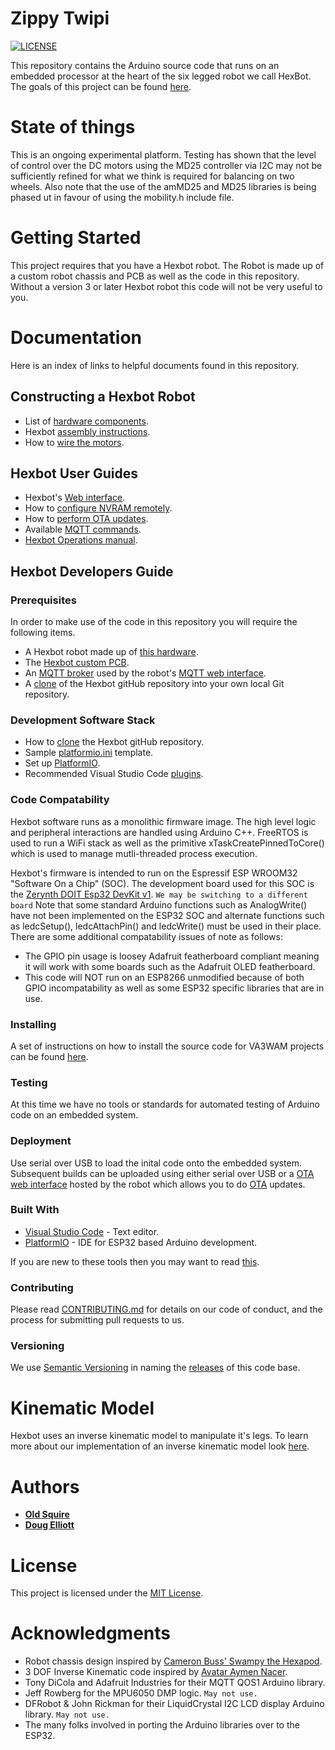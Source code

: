 # Zippy Twipi

[![LICENSE](https://img.shields.io/badge/license-MIT-lightgrey.svg)](https://raw.githubusercontent.com/mmistakes/minimal-mistakes/master/LICENSE)

This repository contains the Arduino source code that runs on an embedded processor at the heart of the six legged robot we call HexBot. The goals of this project can be found [here](goals.md). 

# State of things

This is an ongoing experimental platform. Testing has shown that the level of control over the DC motors using the MD25 controller
via I2C may not be sufficiently refined for what we think is required for balancing on two wheels. Also note that the use of the 
amMD25 and MD25 libraries is being phased ut in favour of using the mobility.h include file.

# Getting Started

This project requires that you have a Hexbot robot. The Robot is made up of a custom robot chassis and PCB as well as the code in this repository. Without a version 3 or later Hexbot robot this code will not be very useful to you. 

# Documentation

Here is an index of links to helpful documents found in this repository.

## Constructing a Hexbot Robot
* List of [hardware components](/docs/hexbotHardware.md).
* Hexbot [assembly instructions](/docs/hexbotAssembly.md).
* How to [wire the motors](/docs/wireMotors.md).

## Hexbot User Guides
* Hexbot's [Web interface](/docs/hexbotWebInterface.md).
* How to [configure NVRAM remotely](/docs/hexbotWebInterface.md#config-updater-screen).
* How to [perform OTA updates](/docs/hexbotWebInterface.md#ota-updater-screen).
* Available [MQTT commands](/docs/mqttCommands.md).
* [Hexbot Operations manual](/docs/hexbotOperationManual.md).

## Hexbot Developers Guide

### Prerequisites

In order to make use of the code in this repository you will require the following items.

* A Hexbot robot made up of [this hardware](/docs/hexbotHardware.md).
* The [Hexbot custom PCB](/docs/hexbotCircuit.md).
* An [MQTT broker](/docs/MQTTbroker.md) used by the robot's [MQTT web interface](/docs/hexbotWebInterface.md).  
* A [clone](/docs/cloneRepository.md) of the Hexbot gitHub repository into your own local Git repository.

### Development Software Stack

* How to [clone](/docs/cloneRepository.md) the Hexbot gitHub repository.
* Sample [platformio.ini](AA/platformIO-MAC-example.txt) template.
* Set up [PlatformIO](https://github.com/va3wam/hexBot/blob/main/docs/cloneRepository.md#set-up-platformio).
* Recommended Visual Studio Code [plugins](https://github.com/va3wam/hexBot/blob/main/docs/cloneRepository.md#visual-studio-code-plugins).

### Code Compatability

Hexbot software runs as a monolithic firmware image. The high level logic and peripheral interactions are handled using Arduino C++. FreeRTOS is used to run a WiFi stack as well as the primitive xTaskCreatePinnedToCore() which is used to manage mutli-threaded process execution.

Hexbot's firmware is intended to run on the Espressif ESP WROOM32 "Software On a Chip" (SOC). The development board used for this SOC is the [Zerynth DOIT Esp32 DevKit v1](https://testzdoc.zerynth.com/reference/boards/doit_esp32/docs/). ```We may be switching to a different board``` Note that some standard Arduino functions such as AnalogWrite() have not been implemented on the ESP32 SOC and alternate functions such as ledcSetup(), ledcAttachPin() and ledcWrite() must be used in their place. There are some additional compatability issues of note as follows:

* The GPIO pin usage is loosey Adafruit featherboard compliant meaning it will work with some boards such as the Adafruit OLED featherboard.
* This code will NOT run on an ESP8266 unmodified because of both GPIO incompatability as well as some ESP32 specific libraries that are in use.

### Installing

A set of instructions on how to install the source code for VA3WAM projects can be found [here](https://va3wam.github.io/versionControl/).

### Testing

At this time we have no tools or standards for automated testing of Arduino code on an embedded system. 

### Deployment

Use serial over USB to load the inital code onto the embedded system. Subsequent builds can be uploaded using either serial over USB or 
a [OTA web interface](/docs/webOTA.md) hosted by the robot which allows you to do [OTA](https://en.wikipedia.org/wiki/Over-the-air_programming) updates.

### Built With

* [Visual Studio Code](https://code.visualstudio.com/) - Text editor.
* [PlatformIO](https://platformio.org/) - IDE for ESP32 based Arduino development.

If you are new to these tools then you may want to read [this](https://randomnerdtutorials.com/vs-code-platformio-ide-esp32-esp8266-arduino/).

### Contributing

Please read [CONTRIBUTING.md](contributing.md) for details on our code
of conduct, and the process for submitting pull requests to us.

### Versioning

We use [Semantic Versioning](http://semver.org/) in naming the [releases](https://github.com/va3wam/hexaBot/releases) of this code base. 

# Kinematic Model

Hexbot uses an inverse kinematic model to manipulate it's legs. To learn more about our implementation of an inverse kinematic model look <a href="/docs/kinematicModel.md">here</a>.

# Authors

* **[Old Squire](https://github.com/theagingapprentice)**
* **[Doug Elliott](https://github.com/nerdoug)**

# License

This project is licensed under the [MIT License](license.md).

# Acknowledgments

* Robot chassis design inspired by [Cameron Buss' Swampy the Hexapod](https://grabcad.com/library/swampy-the-hexapod-1).
* 3 DOF Inverse Kinematic code inspired by [Avatar
Aymen Nacer](https://github.com/AymenNacer/Forward-and-Inverse-Kinematics-for-3-DOF-Robotic-arm). 
* Tony DiCola and Adafruit Industries for their MQTT QOS1 Arduino library.
* Jeff Rowberg for the MPU6050 DMP logic. ```May not use.```
* DFRobot & John Rickman for their LiquidCrystal I2C LCD display Arduino library. ```May not use.```
* The many folks involved in porting the Arduino libraries over to the ESP32.

